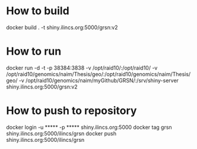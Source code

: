 How to build
============
docker build . -t shiny.ilincs.org:5000/grsn:v2


How to run
==========

docker run -d -t -p 38384:3838 -v /opt/raid10/:/opt/raid10/ -v /opt/raid10/genomics/naim/Thesis/geo/:/opt/raid10/genomics/naim/Thesis/geo/ -v /opt/raid10/genomics/naim/myGithub/GRSN/:/srv/shiny-server shiny.ilincs.org:5000/grsn:v2


How to push to repository
==========================

docker login -u ***** -p ***** shiny.ilincs.org:5000
docker tag grsn shiny.ilincs.org:5000/ilincs/grsn
docker push shiny.ilincs.org:5000/ilincs/grsn
